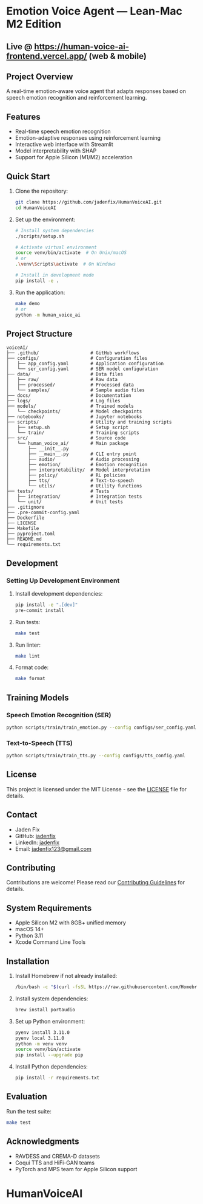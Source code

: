 # Emotion Voice Agent — Lean-Mac M2 Edition

## Live @ https://human-voice-ai-frontend.vercel.app/ (web & mobile)

## Project Overview
A real-time emotion-aware voice agent that adapts responses based on speech emotion recognition and reinforcement learning.

## Features

- Real-time speech emotion recognition
- Emotion-adaptive responses using reinforcement learning
- Interactive web interface with Streamlit
- Model interpretability with SHAP
- Support for Apple Silicon (M1/M2) acceleration

## Quick Start

1. Clone the repository:
   ```bash
   git clone https://github.com/jadenfix/HumanVoiceAI.git
   cd HumanVoiceAI
   ```

2. Set up the environment:
   ```bash
   # Install system dependencies
   ./scripts/setup.sh
   
   # Activate virtual environment
   source venv/bin/activate  # On Unix/macOS
   # or
   .\venv\Scripts\activate  # On Windows
   
   # Install in development mode
   pip install -e .
   ```

3. Run the application:
   ```bash
   make demo
   # or
   python -m human_voice_ai
   ```

## Project Structure

```
voiceAI/
├── .github/                   # GitHub workflows
├── configs/                   # Configuration files
│   ├── app_config.yaml        # Application configuration
│   └── ser_config.yaml        # SER model configuration
├── data/                      # Data files
│   ├── raw/                   # Raw data
│   ├── processed/             # Processed data
│   └── samples/               # Sample audio files
├── docs/                      # Documentation
├── logs/                      # Log files
├── models/                    # Trained models
│   └── checkpoints/           # Model checkpoints
├── notebooks/                 # Jupyter notebooks
├── scripts/                   # Utility and training scripts
│   ├── setup.sh               # Setup script
│   └── train/                 # Training scripts
├── src/                       # Source code
│   └── human_voice_ai/        # Main package
│       ├── __init__.py
│       ├── __main__.py        # CLI entry point
│       ├── audio/             # Audio processing
│       ├── emotion/           # Emotion recognition
│       ├── interpretability/  # Model interpretation
│       ├── policy/            # RL policies
│       ├── tts/               # Text-to-speech
│       └── utils/             # Utility functions
├── tests/                     # Tests
│   ├── integration/           # Integration tests
│   └── unit/                  # Unit tests
├── .gitignore
├── .pre-commit-config.yaml
├── Dockerfile
├── LICENSE
├── Makefile
├── pyproject.toml
├── README.md
└── requirements.txt
```

## Development

### Setting Up Development Environment

1. Install development dependencies:
   ```bash
   pip install -e ".[dev]"
   pre-commit install
   ```

2. Run tests:
   ```bash
   make test
   ```

3. Run linter:
   ```bash
   make lint
   ```

4. Format code:
   ```bash
   make format
   ```

## Training Models

### Speech Emotion Recognition (SER)

```bash
python scripts/train/train_emotion.py --config configs/ser_config.yaml
```

### Text-to-Speech (TTS)

```bash
python scripts/train/train_tts.py --config configs/tts_config.yaml
```

## License

This project is licensed under the MIT License - see the [LICENSE](LICENSE) file for details.

## Contact

- Jaden Fix
- GitHub: [jadenfix](https://github.com/jadenfix)
- LinkedIn: [jadenfix](https://www.linkedin.com/in/jadenfix)
- Email: jadenfix123@gmail.com

## Contributing
Contributions are welcome! Please read our [Contributing Guidelines](CONTRIBUTING.md) for details.

## System Requirements
- Apple Silicon M2 with 8GB+ unified memory
- macOS 14+
- Python 3.11
- Xcode Command Line Tools

## Installation
1. Install Homebrew if not already installed:
   ```bash
   /bin/bash -c "$(curl -fsSL https://raw.githubusercontent.com/Homebrew/install/HEAD/install.sh)"
   ```

2. Install system dependencies:
   ```bash
   brew install portaudio
   ```

3. Set up Python environment:
   ```bash
   pyenv install 3.11.0
   pyenv local 3.11.0
   python -m venv venv
   source venv/bin/activate
   pip install --upgrade pip
   ```

4. Install Python dependencies:
   ```bash
   pip install -r requirements.txt
   ```

## Evaluation
Run the test suite:
```bash
make test
```

## Acknowledgments
- RAVDESS and CREMA-D datasets
- Coqui TTS and HiFi-GAN teams
- PyTorch and MPS team for Apple Silicon support
# HumanVoiceAI
